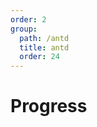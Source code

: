 ```yaml
---
order: 2
group:
  path: /antd
  title: antd
  order: 24
---
```


# Progress

<code src="./_demo.tsx"
  title='测试antd中媒体组件Progress'
  desc='使用自动配置查看效果'
  defaultShowCode=true
/>
